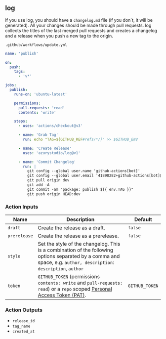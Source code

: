 ## log

If you use log, you should have a `changelog.md` file (if you don`t, it will be generated). All your changes should be made through pull requests. log collects the titles of the last merged pull requests and creates a changelog and a release when you push a new tag to the origin.

`.github/workflows/update.yml`

```yml
name: 'publish'

on:
  push:
    tags:
      - 'v*'

jobs:
  publish:
    runs-on: 'ubuntu-latest'

    permissions:
      pull-requests: 'read'
      contents: 'write'

    steps:
      - uses: 'actions/checkout@v3'

      - name: 'Grab Tag'
        run: echo "TAG=${GITHUB_REF#refs/*/}" >> $GITHUB_ENV

      - name: 'Create Release'
        uses: 'azurystudio/log@v1'

      - name: 'Commit Changelog'
        run: |
          git config --global user.name 'github-actions[bot]'
          git config --global user.email '41898282+github-actions[bot]@users.noreply.github.com'
          git pull origin dev
          git add -A
          git commit -am "package: publish ${{ env.TAG }}"
          git push origin HEAD:dev
```

### Action Inputs

| Name | Description | Default |
| --- | --- | --- |
| `draft` | Create the release as a draft. | `false` |
| `prerelease` | Create the release as a prerelease. | `false` |
| `style` | Set the style of the changelog. This is a combination of the following options separated by a comma and space, e.g. `author, description`: `description`, `author` | |
| `token` | `GITHUB_TOKEN` (permissions `contents: write` and `pull-requests: read`) or a `repo` scoped [Personal Access Token (PAT)](https://docs.github.com/en/github/authenticating-to-github/creating-a-personal-access-token). | `GITHUB_TOKEN` |

### Action Outputs

- `release_id`
- `tag_name`
- `created_at`
